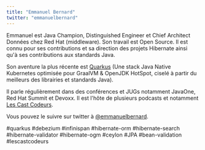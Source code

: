 ```yaml
---
title: "Emmanuel Bernard"
twitter: "emmanuelbernard"
---
```


Emmanuel est Java Champion, Distinguished Engineer et Chief Architect
Données chez Red Hat (middleware). Son travail est Open Source. Il est
connu pour ses contributions et sa direction des projets Hibernate ainsi
qu'à ses contributions aux standards Java.

Son aventure la plus récente est [Quarkus](https://quarkus.io) (Une
stack Java Native Kubernetes optimisée pour GraalVM & OpenJDK HotSpot,
ciselé à partir du meilleurs des librairies et standards Java).

Il parle régulièrement dans des conférences et JUGs notamment JavaOne,
Red Hat Summit et Devoxx. Il est l'hôte de plusieurs podcasts et
notamment [Les Cast Codeurs](https://www.lescastcodeurs.com).

Vous pouvez le suivre sur twitter à
[@emmanuelbernard](https://twitter.com/emmanuelbernard).

\#quarkus \#debezium \#infinispan \#hibernate-orm \#hibernate-search
\#hibernate-validator \#hibernate-ogm \#ceylon \#JPA \#bean-validation
\#lescastcodeurs
